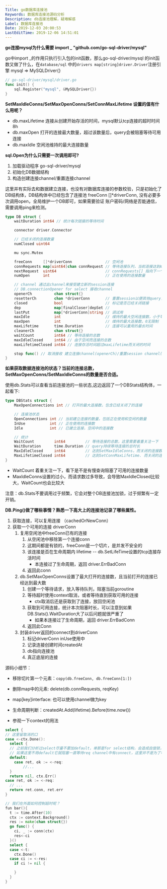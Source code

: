 ```yaml
---
Title: go数据库连接池
Keywords: 数据库连接池源码分析
Description: db连接池理解，疑难解惑
Label: 数据库连接池
Date: 2019-12-03 20:00:53
LastEditTime: 2019-12-06 14:51:01
---
```


**go连接mysql为什么需要 import _ "github.com/go-sql-driver/mysql"**

go中import _的作用只执行引入包的init函数，那么go-sql-driver/mysql 的init函数又做了什么，在`database/sql` 中的`drivers map[string]driver.Driver`注册引擎 mysql => MySQLDriver{}

```go
// go-sql-driver/mysql/driver.go
func init() {
	sql.Register("mysql", &MySQLDriver{})
}
```


**SetMaxIdleConns/SetMaxOpenConns/SetConnMaxLifetime 设置的值有什么用呢？**

- db.maxLifetime 连接从创建开始存活的时间，mysql默认tcp连接的超时时间 8h
- db.maxOpen 打开的连接最大数量，超过该数量后，query会被阻塞等待可用连接
- db.maxIdle 空闲池维持的最大连接数量


**sql.Open为什么只需要一次调用即可?**

1. 加载驱动程序 go-sql-driver/mysql
2. 初始化DB数据结构
3. 构造创建连接channel/重置连接channel

这里并有实际去和数据建立连接，也没有对数据库连接的参数校验，只是初始化了DB结构体，DB结构体中已经包含了连接池 freeConn []*driverConn, 没有必要多次调用open，全局维护一个DB即可，如果需要验证 账户密码/网络是否能通信，需要调用ping来检测。

```go
type DB struct {
	waitDuration int64 // 统计每次链接的等待时间

	connector driver.Connector

	// 已经关闭的连接数量
	numClosed uint64

	mu sync.Mutex

	freeConn     []*driverConn               // 空闲池
	connRequests map[uint64]chan connRequest // 等待连接队列，当前连接达到maxOpen时，就无法不在创建连接，创建一个请求的channel入队列并等待并阻塞当前goroutine
	nextRequest  uint64                      // connRequests[] 指向下一个坑位
	numOpen      int                         // 正在使用的连接数量

	// channel 通过此channel来接受建立新的session连接
	// DB.connectionOpener for select 接收channel
	openerCh          chan struct{}
	resetterCh        chan *driverConn       // 重置session以便其他query复用当前session
	closed            bool                   // 标记是否已经关闭链接
	dep               map[finalCloser]depSet //
	lastPut           map[*driverConn]string // 调试用
	maxIdle           int                    // 维持的最大空闲连接数，小于等于0使用defaultMaxIdleConns（2)
	maxOpen           int                    // 维持的最大连接数，0无限制
	maxLifetime       time.Duration          // 连接可以重用的最长时间
	cleanerCh         chan struct{}
	waitCount         int64 // 等待连接的总数
	maxIdleClosed     int64 // 由于空闲而连接的总数
	maxLifetimeClosed int64 // 连接存活时间超过maxLifetime而关闭的时间

	stop func() // 取消接收 建立连接channel(openerCh)/重置session channel(resetterCh)
}
```



**如果获取数据连接池的状态？当前的连接总数，SetMaxOpenConns/SetMaxIdleConns的数量是否合适。**

使用db.Stats可以查看当前连接池的一些状态,这边返回了一个DBStats结构体，一起看下:

```go
type DBStats struct {
	MaxOpenConnections int // 打开的最大连接数，包含已经关闭了的连接

	// 连接池状态
	OpenConnections int // 当前建立连接的数量，包括正在使用和空闲的数量
	InUse           int // 正在使用的连接数
	Idle            int // 已建立连接，空闲中的连接数

	// 统计
	WaitCount         int64         // 等待连接的总数，这里需要着重关注一下
	WaitDuration      time.Duration // query持续等待连接的总时长
	MaxIdleClosed     int64         // 达到SetMaxIdleConns，而关闭的连接数量
	MaxLifetimeClosed int64         // 达到SetConnMaxLifetime. 而关闭的连接数量
}
```

- WaitCount  着重关注一下，看下是不是有慢查询阻塞了可用的连接数量
- MaxIdleConns设置的过小，而请求数过多导致，会导致MaxIdleClosed比较大，WaitCount也会比较大

注意：db.Stats不要调用过于频繁，它会对整个DB连接池加锁，过于频繁有一定开销。



**DB.Ping()做了哪些事情？熟悉一下高大上的连接池记录了哪些属性。**

1. 获取连接，可以复用连接 （cachedOrNewConn）
2. 获取一个可用的连接 driverConn
   1. 复用空闲池中freeConn已有的连接
      1. 从空闲池中移除第一个连接conn
      2. 这期间都是有锁的，freeConn是一个切片，是并发不安全的
      3. 该连接是否在生命周期内 lifetime -- db.SetLifeTime设置的tcp连接存活时间
         - 本连接过了生命周期，返回 driver.ErrBadConn
      4. 返回此conn
   2. db.SetMaxOpenConns设置了最大打开的连接数，且当前打开的连接已经达到最大数
      1. 创建一个等待请求，放入等待队列，阻塞当前goroutine
      2. 等待超时使用context取消，或者等待直到获取可用的连接
         - ctx取消后还是获取到了连接，放回空闲池
      3. 获取到可用连接，统计本次阻塞时长，可以注意到如果DB.Stats().WaitDuration大了以后问题就很严重了
         - 如果本连接过了生命周期，返回 driver.ErrBadConn
      4. 返回此Conn
   3. 封装driver返回的connect到driverConn
      1. 标记driverConn inUse使用中
      2. 记录连接创建时间createdAt
      3. db指向连接池
      4. 真正底层的连接

源码小细节：

- 移除切片第一个元素：`copy(db.freeConn, db.freeConn[1:])`
- 删除map中的元素:  delete(db.connRequests, reqKey)
- map[key]interface: 也可以使用channel做为key
- 生命周期判断：createdAt.Add(lifetime).Before(time.now()) 

- 参观一下context的用法

```go
select {
// 这里留取消的口
case <-ctx.Done():
  select {
  // 之前我们分析过select尽量不要加default，单那是for select结构，会造成自旋锁，长期占用M不释放
  // 如果这里不用default它就阻塞一直等待req channel中有connect，这里并不是为了等待，只是为了清理一下channel的connect，防止孤儿connect
  default:
	case ret, ok := <-req:
		//...
  }
  return nil, ctx.Err()
case ret, ok := <-req:
  // ...
  return ret.conn, ret.err
}

// 我们在外面如何控制超时呢？
fun bar(){
  t := time.After(10)
  ctx := context.Background()
  res := make(chan struct{})
  go func() {
    ci, _ := conn(ctx)
    res<-ci
  }()
  select {
  case <-t:
    ctx.Done()
  case ci := <-res:
    if ci != nil {

    }
  }
}
```

